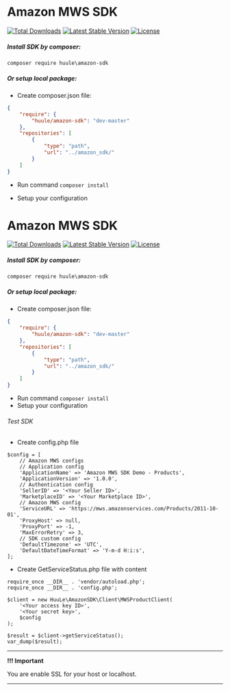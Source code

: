 # Amazon MWS SDK

<a href="https://packagist.org/packages/huule/amazon-mws-sdk"><img src="https://poser.pugx.org/huule/amazon-mws-sdk/d/total.svg" alt="Total Downloads"></a>
<a href="https://packagist.org/packages/huule/amazon-mws-sdk"><img src="https://poser.pugx.org/huule/amazon-mws-sdk/v/stable.svg" alt="Latest Stable Version"></a>
<a href="https://packagist.org/packages/huule/amazon-mws-sdk"><img src="https://poser.pugx.org/huule/amazon-mws-sdk/license.svg" alt="License"></a>

##### Install SDK by composer:

<code>composer require huule\\amazon-sdk</code>

##### Or setup local package:

- Create composer.json file:

```json
{
    "require": {
        "huule/amazon-sdk": "dev-master"
    },
    "repositories": [
        {
            "type": "path",
            "url": "../amazon_sdk/"
        }
    ]
}
```

- Run command ```composer install```

- Setup your configuration

# Amazon MWS SDK

<a href="https://packagist.org/packages/huule/amazon-mws-sdk"><img src="https://poser.pugx.org/huule/amazon-mws-sdk/d/total.svg" alt="Total Downloads"></a>
<a href="https://packagist.org/packages/huule/amazon-mws-sdk"><img src="https://poser.pugx.org/huule/amazon-mws-sdk/v/stable.svg" alt="Latest Stable Version"></a>
<a href="https://packagist.org/packages/huule/amazon-mws-sdk"><img src="https://poser.pugx.org/huule/amazon-mws-sdk/license.svg" alt="License"></a>

##### Install SDK by composer:

<code>composer require huule\\amazon-sdk</code>

##### Or setup local package:

- Create composer.json file:

```json
{
    "require": {
        "huule/amazon-sdk": "dev-master"
    },
    "repositories": [
        {
            "type": "path",
            "url": "../amazon_sdk/"
        }
    ]
}
```

- Run command ```composer install```
- Setup your configuration

###### Test SDK
- Create config.php file
```
$config = [
    // Amazon MWS configs
    // Application config
    'ApplicationName' => 'Amazon MWS SDK Demo - Products',
    'ApplicationVersion' => '1.0.0',
    // Authentication config
    'SellerID' => '<Your Seller ID>',
    'MarketplaceID' => '<Your Marketplace ID>',
    // Amazon MWS config
    'ServiceURL' => 'https://mws.amazonservices.com/Products/2011-10-01',
    'ProxyHost' => null,
    'ProxyPort' => -1,
    'MaxErrorRetry' => 3,
    // SDK custom config
    'DefaultTimezone' => 'UTC',
    'DefaultDateTimeFormat' => 'Y-m-d H:i:s',
];
```
- Create GetServiceStatus.php file with content
```
require_once __DIR__ . 'vendor/autoload.php';
require_once __DIR__ . 'config.php';

$client = new HuuLe\AmazonSDK\Client\MWSProductClient(
    '<Your access key ID>',
    '<Your secret key>',
    $config
);

$result = $client->getServiceStatus();
var_dump($result);
```

---
**!!! Important**

You are enable SSL for your host or localhost.

---
